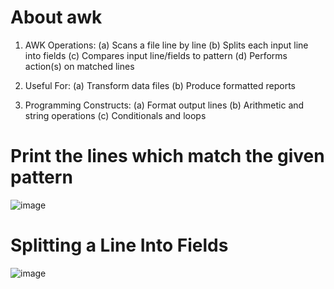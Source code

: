 # About awk
1. AWK Operations: 
(a) Scans a file line by line 
(b) Splits each input line into fields 
(c) Compares input line/fields to pattern 
(d) Performs action(s) on matched lines 

2. Useful For: 
(a) Transform data files 
(b) Produce formatted reports 

3. Programming Constructs: 
(a) Format output lines 
(b) Arithmetic and string operations 
(c) Conditionals and loops

# Print the lines which match the given pattern
![image](https://github.com/abhiramdas99/linux-command-shell-script/assets/62290469/263884c9-2097-44a0-bd41-2d160bb8e773)
# Splitting a Line Into Fields
![image](https://github.com/abhiramdas99/linux-command-shell-script/assets/62290469/74de660c-d673-41ea-b8e3-ef5363c582db)
